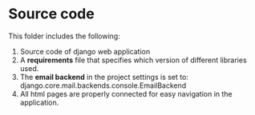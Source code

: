 # Source code

This folder includes the following:

1. Source code of django web application
2. A **requirements** file that specifies which version of different libraries used.
3. The **email backend** in the project settings is set to: django.core.mail.backends.console.EmailBackend
4. All html pages are properly connected for easy navigation in the application.
